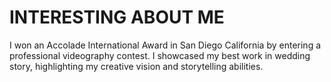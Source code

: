 # INTERESTING ABOUT ME

I won an Accolade International Award in San Diego California by entering a professional videography contest. I showcased my best work in wedding story, highlighting my creative vision and storytelling abilities.
